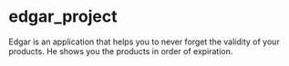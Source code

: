 # edgar_project
Edgar is an application that helps you to never forget the validity of your products. He shows you the products in order of expiration.
